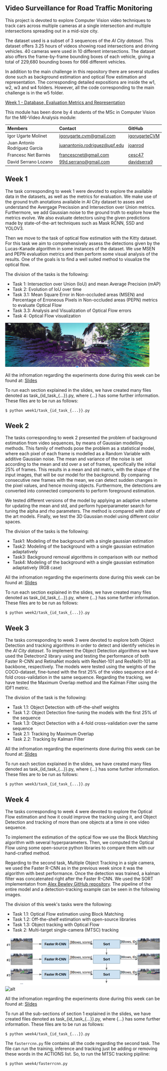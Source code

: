 ## Video Surveillance for Road Traffic Monitoring

This project is devoted to explore Computer Vision video techniques to track cars across multiple cameras at a single intersection and multiple intersections spreading out in a mid-size city.

The dataset used is a subset of 3 sequences of the *AI City dataset*. This dataset offers 3.25 hours of videos showing road intersections and driving vehicles. 40 cameras were used in 10 different intersections. The dataset also offers the frame-by-frame bounding boxes of each vehicle, giving a total of 229,680 bounding boxes for 666 different vehicles.

In addition to the main challenge in this repository there are several studies done such as background estimation and optical flow estimation and representation. The corresponding detailed expositions are inside the w1, w2, w3 and w4 folders. However, all the code corresponding to the main challenge is in the w5 folder.

[Week 1 - Database, Evaluation Metrics and Representation](/w1)

This module has been done by 4 students of the MSc in Computer Vision for the M6-Video Analysis module:

| Members | Contact | GitHub |
| :---         |   :---    |   :---    |
| Igor Ugarte Molinet | igorugarte.cvm@gmail.com | [igorugarteCVM](https://github.com/igorugarteCVM) | 
| Juan Antonio Rodríguez García | juanantonio.rodriguez@upf.edu  | [joanrod](https://github.com/joanrod) |
| Francesc Net Barnès | francescnet@gmail.com  | [cesc47](https://github.com/cesc47) |
| David Serrano Lozano | 99d.serrano@gmail.com | [davidserra9](https://github.com/davidserra9) |

## Week 1

The task corresponding to week 1 were devoted to explore the available data in the datasets, as well as the metrics for evaluation.
We make use of the ground truth anotations available in AI City dataset to asses and understand the Avergage Precission and 
Intersection over Union metrics. Furthermore, we add Gaussian noise to the ground truth to explore how the metrics evolve.
We also evaluate detectors using the given predictions made by state-of-the-art techniques such as Mask RCNN, SSD and YOLOV3.

Then we move to the task of optical flow estimation with the Kitty dataset. For this task we aim to comprehensively assess the 
detections given by the Lucas-Kanade algorithm in some instances of the dataset. We use MSEN and PEPN evaluation metrics and 
then perform some visual analysis of the results. One of the goals is to find a well suited method to visualize the optical flow.

The division of the tasks is the following:
- Task 1: Intersection over Union (IoU) and mean Average Precision (mAP)
- Task 2: Evolution of IoU over time
- Task 3.1: Mean Square Error in Non-occluded areas (MSEN) and Percentage of Erroneous Pixels in Non-occluded areas (PEPN) metrics to evaluate Optical Flow
- Task 3.3: Analysis and Visualization of Optical Flow errors
- Task 4: Optical Flow visualization
 
 ![OF visualization](/w1/OF_plot.png)
 
All the infromation regarding the experiments done during this week can be found at: [Slides](https://docs.google.com/presentation/d/1--gSyRbA2TWpcgvf9KUmqyU1-4Lp5N8DZkfvTHhmimQ/edit?usp=sharing)

To run each section explained in the slides, we have created many files denoted as task_{id_task_{...}}.py, where {...} has some further information. These files are to be run as follows:

```
$ python week1/task_{id_task_{...}}.py
```

## Week 2
The tasks corresponding to week 2 presented the problem of background estimation from video sequences, by means of Gaussian modelling methods.
This family of methods pose the problem as a statistical model, where each pixel of each frame is modelled as a Random Variable
with additive Gaussian noise. The mean and variance of the noise is set according to the mean and std over a set of frames, 
specifically the initial 25% of frames. This results in a mean and std matrix, with the shape of the input images, 
that will be our model for the background. By comparing consecutive new frames with the mean, we can detect sudden 
changes in the pixel values, and hence moving objects. Furthermore, the detections are converted into connected components 
to perform foreground estimation.

We tested different versions of the model by applying an adaptive scheme for updating the mean and std, and perform hyperparameter search
for tuning the alpha and rho parameters. The method is compared with state of the art models. Finally, we test the 3D Gaussian model using different color spaces.

The division of the tasks is the following: 
- Task1: Modeling of the background with a single gaussian estimation
- Task2: Modeling of the background with a single gaussian estimation adaptatively
- Task3: Background removal algorithms in comparison with our method
- Task4: Modeling of the background with a single gaussian estimation adaptatively (RGB case)

All the infromation regarding the experiments done during this week can be found at: [Slides](https://docs.google.com/presentation/d/1PknD9ThP7xNblwPMWfg3HDnbSZza3tuVdbl8uXHcQ94/edit?usp=sharing)

To run each section explained in the slides, we have created many files denoted as task_{id_task_{...}}.py, where {...} has some further information. These files are to be run as follows:

```
$ python week2/task_{id_task_{...}}.py
```
## Week 3
The tasks corresponding to week 3 were devoted to explore both Object Detection and tracking algorithms in order to detect and identify vehicles in the *AI City dataset*.
To implement the Object Detection algorithms we have used the Detectron2 library using and testing the performance of both Faster R-CNN and RetinaNet models with ResNet-101 and ResNeXt-101 as backbone, respectively. The models were tested using the weights of the COCO-dataset, fine-tuned with the first 25% of the video sequence and 4-fold cross-validation in the same sequence.
Regarding the tracking, we have tested the Maximum Overlap method and the Kalman Filter using the IDF1 metric.

The division of the task is the following:
- Task 1.1: Object Detection with off-the-shelf weights
- Task 1.2: Object Detection fine-tuning the models with the first 25% of the sequence
- Task 1.3: Object Detection with a 4-fold cross-validation over the same sequence
- Task 2.1: Tracking by Maximum Overlap
- Task 2.2: Tracking by Kalman Filter

All the infromation regarding the experiments done during this week can be found at: [Slides](https://docs.google.com/presentation/d/1iI8YRSMnAx5lvk0_UCn_JQF1Z2GEYZMhchprLHi-dgc/edit?usp=sharing)

To run each section explained in the slides, we have created many files denoted as task_{id_task_{...}}.py, where {...} has some further information. These files are to be run as follows:

```
$ python week3/task_{id_task_{...}}.py
```
## Week 4
The tasks corresponding to week 4 were devoted to explore the Optical Flow estimation and how it could improve the tracking using it, and Object Detection and tracking of more than one objects at a time in one video sequence.

To implement the estimation of the optical flow we use the Block Matching algorithm with several hyperparameters. Then, we computed the Optical Flow using some open-source python libraries to compare them with our hand-crafted method.

Regarding to the second task, Multiple Object Tracking in a sigle camera, we used the Faster R-CNN as in the previous week since it was the algorithm with best performance. Once the detection was trained, a kalman filter was concatenated right after the Faster R-CNN. We used the SORT implementaton from [Alex Bewley GitHub repository](https://github.com/abewley/sort). The pipeline of the entire model and a detection-tracking example can be seen in the following images.

The division of this week's tasks were the following:
- Task 1.1: Optical Flow estimation using Block Matching
- Task 1.2: Off-the-shelf estimation with open-source libraries
- Task 1.3: Object tracking with Optical Flow
- Task 2: Multi-target single-camera (MTSC) tracking

![pipeline](w4/gifs/ss.png)
![alt](w4/gifs/c035.gif)

All the infromation regarding the experiments done during this week can be found at: [Slides](https://docs.google.com/presentation/d/1H0gEhr3EHrW0FNQYGLFsVbwBFW6eT4Jtifmu9MILAZE/edit?usp=sharing)

To run all the sub-sections of section 1 explained in the slides, we have created files denoted as task_{id_task_{...}}.py, where {...} has some further information. These files are to be run as follows:

```
$ python week4/task_{id_task_{...}}.py
```

The ```fasterrcnn.py``` file contains all the code regarding the second task. The file can run the training, inference and tracking just be adding or removing these words in the ACTIONS list. So, to run the MTSC tracking pipiline:
```
$ python week4/fasterrcnn.py
```




